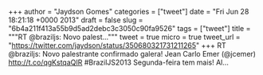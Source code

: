 
+++
author = "Jaydson Gomes"
categories = ["tweet"]
date = "Fri Jun 28 18:21:18 +0000 2013"
draft = false
slug = "6b4a211f413a55b9d5ad2debc3c3050c90fa9526"
tags = ["tweet"]
title = """RT @braziljs: Novo palest..."""
tweet = true
micro = true
tweet_url = "https://twitter.com/jaydson/status/350680321731211265"
+++
RT @braziljs: Novo palestrante confirmado galera! Jean Carlo Emer (@jcemer) http://t.co/qgKstqaQIR #BrazilJS2013 Segunda-feira tem mais! Al…
